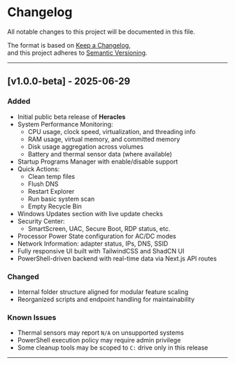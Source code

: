 # Changelog

All notable changes to this project will be documented in this file.

The format is based on [Keep a Changelog](https://keepachangelog.com/en/1.1.0/),  
and this project adheres to [Semantic Versioning](https://semver.org/spec/v2.0.0.html).

---

## [v1.0.0-beta] - 2025-06-29

### Added
- Initial public beta release of **Heracles**
- System Performance Monitoring:
  - CPU usage, clock speed, virtualization, and threading info
  - RAM usage, virtual memory, and committed memory
  - Disk usage aggregation across volumes
  - Battery and thermal sensor data (where available)
- Startup Programs Manager with enable/disable support
- Quick Actions:
  - Clean temp files
  - Flush DNS
  - Restart Explorer
  - Run basic system scan
  - Empty Recycle Bin
- Windows Updates section with live update checks
- Security Center:
  - SmartScreen, UAC, Secure Boot, RDP status, etc.
- Processor Power State configuration for AC/DC modes
- Network Information: adapter status, IPs, DNS, SSID
- Fully responsive UI built with TailwindCSS and ShadCN UI
- PowerShell-driven backend with real-time data via Next.js API routes

### Changed
- Internal folder structure aligned for modular feature scaling
- Reorganized scripts and endpoint handling for maintainability

### Known Issues
- Thermal sensors may report `N/A` on unsupported systems
- PowerShell execution policy may require admin privilege
- Some cleanup tools may be scoped to `C:` drive only in this release
---
